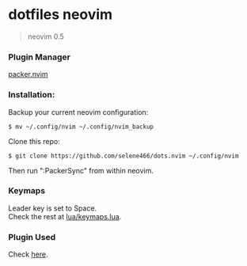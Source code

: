 dotfiles neovim
===============

> neovim 0.5

### Plugin Manager
[packer.nvim](https://github.com/wbthomason/packer.nvim)

### Installation:

Backup your current neovim configuration:

```
$ mv ~/.config/nvim ~/.config/nvim_backup
```

Clone this repo:

```
$ git clone https://github.com/selene466/dots.nvim ~/.config/nvim
```

Then run ":PackerSync" from within neovim.

### Keymaps

Leader key is set to Space.  
Check the rest at [lua/keymaps.lua](https://github.com/selene466/dots.nvim/blob/master/lua/keymaps.lua).

### Plugin Used

Check [here](https://github.com/selene466/dots.nvim/blob/master/lua/plugins.lua).

